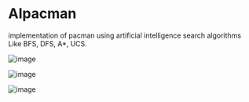 # AIpacman
implementation of pacman using artificial intelligence search algorithms Like BFS, DFS, A*, UCS.

![image](https://github.com/layafakher/AIpacman/assets/62253882/05a14dc3-413f-4a74-9ba7-8557b98d9c0f)

![image](https://github.com/layafakher/AIpacman/assets/62253882/40bc8b4a-12d7-487e-b7d7-cdb5bda6f9eb)

![image](https://github.com/layafakher/AIpacman/assets/62253882/790bf5de-4cfc-4c6a-bfe6-0acffb2aa70a)
